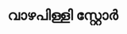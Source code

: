 ---
title: "വാഴപിള്ളി സ്റ്റോര്‍"
url: /vaalllppilllli-muvaarrrrupulll/vaalllpilllli-srrrroor/
shop: Lebensmittel
---
